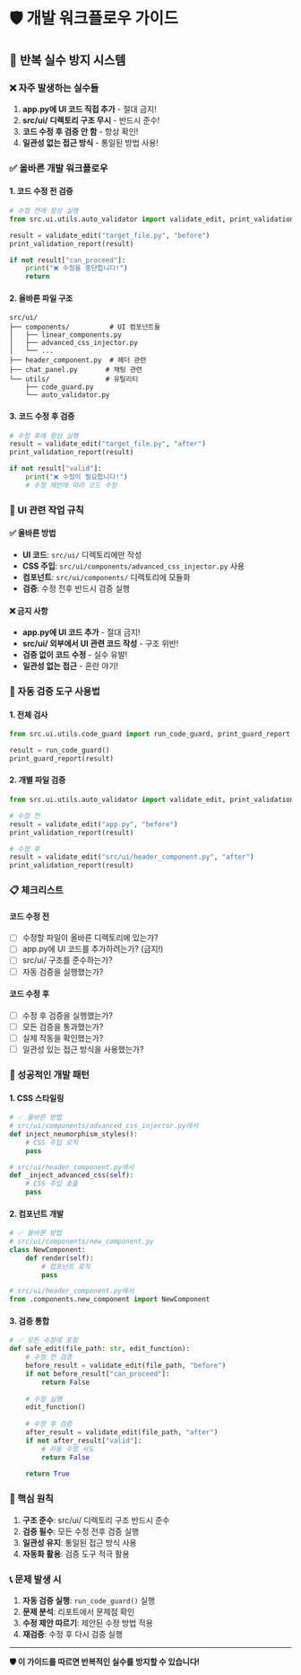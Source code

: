 # 🛡️ 개발 워크플로우 가이드

## 🚨 반복 실수 방지 시스템

### ❌ 자주 발생하는 실수들
1. **app.py에 UI 코드 직접 추가** - 절대 금지!
2. **src/ui/ 디렉토리 구조 무시** - 반드시 준수!
3. **코드 수정 후 검증 안 함** - 항상 확인!
4. **일관성 없는 접근 방식** - 통일된 방법 사용!

### ✅ 올바른 개발 워크플로우

#### 1. 코드 수정 전 검증
```python
# 수정 전에 항상 실행
from src.ui.utils.auto_validator import validate_edit, print_validation_report

result = validate_edit("target_file.py", "before")
print_validation_report(result)

if not result["can_proceed"]:
    print("❌ 수정을 중단합니다!")
    return
```

#### 2. 올바른 파일 구조
```
src/ui/
├── components/          # UI 컴포넌트들
│   ├── linear_components.py
│   ├── advanced_css_injector.py
│   └── ...
├── header_component.py  # 헤더 관련
├── chat_panel.py       # 채팅 관련
└── utils/              # 유틸리티
    ├── code_guard.py
    └── auto_validator.py
```

#### 3. 코드 수정 후 검증
```python
# 수정 후에 항상 실행
result = validate_edit("target_file.py", "after")
print_validation_report(result)

if not result["valid"]:
    print("❌ 수정이 필요합니다!")
    # 수정 제안에 따라 코드 수정
```

### 🎯 UI 관련 작업 규칙

#### ✅ 올바른 방법
- **UI 코드**: `src/ui/` 디렉토리에만 작성
- **CSS 주입**: `src/ui/components/advanced_css_injector.py` 사용
- **컴포넌트**: `src/ui/components/` 디렉토리에 모듈화
- **검증**: 수정 전후 반드시 검증 실행

#### ❌ 금지 사항
- **app.py에 UI 코드 추가** - 절대 금지!
- **src/ui/ 외부에서 UI 관련 코드 작성** - 구조 위반!
- **검증 없이 코드 수정** - 실수 유발!
- **일관성 없는 접근** - 혼란 야기!

### 🔧 자동 검증 도구 사용법

#### 1. 전체 검사
```python
from src.ui.utils.code_guard import run_code_guard, print_guard_report

result = run_code_guard()
print_guard_report(result)
```

#### 2. 개별 파일 검증
```python
from src.ui.utils.auto_validator import validate_edit, print_validation_report

# 수정 전
result = validate_edit("app.py", "before")
print_validation_report(result)

# 수정 후
result = validate_edit("src/ui/header_component.py", "after")
print_validation_report(result)
```

### 📋 체크리스트

#### 코드 수정 전
- [ ] 수정할 파일이 올바른 디렉토리에 있는가?
- [ ] app.py에 UI 코드를 추가하려는가? (금지!)
- [ ] src/ui/ 구조를 준수하는가?
- [ ] 자동 검증을 실행했는가?

#### 코드 수정 후
- [ ] 수정 후 검증을 실행했는가?
- [ ] 모든 검증을 통과했는가?
- [ ] 실제 작동을 확인했는가?
- [ ] 일관성 있는 접근 방식을 사용했는가?

### 🚀 성공적인 개발 패턴

#### 1. CSS 스타일링
```python
# ✅ 올바른 방법
# src/ui/components/advanced_css_injector.py에서
def inject_neumorphism_styles():
    # CSS 주입 로직
    pass

# src/ui/header_component.py에서
def _inject_advanced_css(self):
    # CSS 주입 호출
    pass
```

#### 2. 컴포넌트 개발
```python
# ✅ 올바른 방법
# src/ui/components/new_component.py
class NewComponent:
    def render(self):
        # 컴포넌트 로직
        pass

# src/ui/header_component.py에서
from .components.new_component import NewComponent
```

#### 3. 검증 통합
```python
# ✅ 모든 수정에 포함
def safe_edit(file_path: str, edit_function):
    # 수정 전 검증
    before_result = validate_edit(file_path, "before")
    if not before_result["can_proceed"]:
        return False
    
    # 수정 실행
    edit_function()
    
    # 수정 후 검증
    after_result = validate_edit(file_path, "after")
    if not after_result["valid"]:
        # 자동 수정 시도
        return False
    
    return True
```

### 🎯 핵심 원칙

1. **구조 준수**: src/ui/ 디렉토리 구조 반드시 준수
2. **검증 필수**: 모든 수정 전후 검증 실행
3. **일관성 유지**: 통일된 접근 방식 사용
4. **자동화 활용**: 검증 도구 적극 활용

### 📞 문제 발생 시

1. **자동 검증 실행**: `run_code_guard()` 실행
2. **문제 분석**: 리포트에서 문제점 확인
3. **수정 제안 따르기**: 제안된 수정 방법 적용
4. **재검증**: 수정 후 다시 검증 실행

---

**🛡️ 이 가이드를 따르면 반복적인 실수를 방지할 수 있습니다!**

